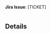 **Jira Issue**: [TICKET]

```release-note:
```

## Details

<!--- Add any detailed information here -->

